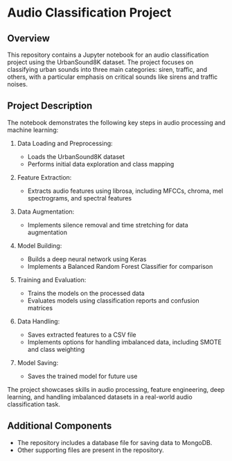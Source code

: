 # Audio Classification Project

## Overview

This repository contains a Jupyter notebook for an audio classification project using the UrbanSound8K dataset. The project focuses on classifying urban sounds into three main categories: siren, traffic, and others, with a particular emphasis on critical sounds like sirens and traffic noises.

## Project Description

The notebook demonstrates the following key steps in audio processing and machine learning:

1. Data Loading and Preprocessing:
   - Loads the UrbanSound8K dataset
   - Performs initial data exploration and class mapping

2. Feature Extraction:
   - Extracts audio features using librosa, including MFCCs, chroma, mel spectrograms, and spectral features

3. Data Augmentation:
   - Implements silence removal and time stretching for data augmentation

4. Model Building:
   - Builds a deep neural network using Keras
   - Implements a Balanced Random Forest Classifier for comparison

5. Training and Evaluation:
   - Trains the models on the processed data
   - Evaluates models using classification reports and confusion matrices

6. Data Handling:
   - Saves extracted features to a CSV file
   - Implements options for handling imbalanced data, including SMOTE and class weighting

7. Model Saving:
   - Saves the trained model for future use

The project showcases skills in audio processing, feature engineering, deep learning, and handling imbalanced datasets in a real-world audio classification task.

## Additional Components

- The repository includes a database file for saving data to MongoDB.
- Other supporting files are present in the repository.
